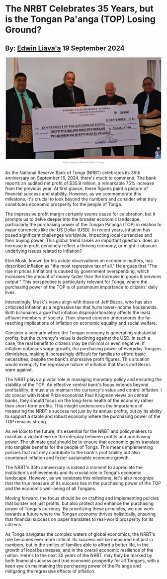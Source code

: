 #  The NRBT Celebrates 35 Years, but is the Tongan Pa'anga (TOP) Losing Ground?
## By: [Edwin Liava'a](https://github.com/EdwinLiavaa) 19 September 2024

<p align="center">
 <img width="500" src="https://github.com/EdwinLiavaa/liavaa.space/blob/main/blog/20240919/pic.png">
</p>

As the National Reserve Bank of Tonga (NRBT) celebrates its 35th anniversary on September 16, 2024, there's much to commend. The bank reports an audited net profit of $35.8 million, a remarkable 75% increase from the previous year. At first glance, these figures paint a picture of financial success and stability. However, as we commemorate this milestone, it's crucial to look beyond the numbers and consider what truly constitutes economic prosperity for the people of Tonga.

The impressive profit margin certainly seems cause for celebration, but it prompts us to delve deeper into the broader economic landscape, particularly the purchasing power of the Tongan Paʻanga (TOP) in relation to major currencies like the US Dollar (USD). In recent years, inflation has posed significant challenges worldwide, impacting local currencies and their buying power. This global trend raises an important question: does an increase in profit genuinely reflect a thriving economy, or might it obscure underlying issues related to inflation?

Elon Musk, known for his astute observations on economic matters, has described inflation as "the most regressive tax of all." He argues that "The rise in prices (inflation) is caused by government overspending, which increases the amount of money faster than the increase in goods & services output." This perspective is particularly relevant for Tonga, where the purchasing power of the TOP is of paramount importance to citizens' daily lives.

Interestingly, Musk's views align with those of Jeff Bezos, who has also criticized inflation as a regressive tax that hurts lower-income households. Both billionaires argue that inflation disproportionately affects the least affluent members of society. Their shared concern underscores the far-reaching implications of inflation on economic equality and social welfare.

Consider a scenario where the Tongan economy is generating substantial profits, but the currency's value is declining against the USD. In such a case, the real benefit to citizens may be minimal or even negative. If inflation outpaces wage growth, the purchasing power of everyday Tongans diminishes, making it increasingly difficult for families to afford basic necessities, despite the bank's impressive profit figures. This situation would exemplify the regressive nature of inflation that Musk and Bezos warn against.

The NRBT plays a pivotal role in managing monetary policy and ensuring the stability of the TOP. An effective central bank's focus extends beyond profitability; it must also maintain the currency's value and control inflation. I do concur with Nobel Prize economist Paul Krugman views on central banks, they should focus on the long-term health of the economy rather than short-term profits. This insight underscores the importance of measuring the NRBT's success not just by its annual profits, but by its ability to support a stable and robust economy where the purchasing power of the TOP remains strong.

As we look to the future, it's essential for the NRBT and policymakers to maintain a vigilant eye on the interplay between profits and purchasing power. The ultimate goal should be to ensure that economic gains translate into tangible benefits for the people of Tonga. This means implementing policies that not only contribute to the bank's profitability but also counteract inflation and foster sustainable economic growth.

The NRBT's 35th anniversary is indeed a moment to appreciate the institution's achievements and its crucial role in Tonga's economic landscape. However, as we celebrate this milestone, let's also recognize that the true measure of its success lies in the purchasing power of the TOP and the economic well-being of all Tongans.

Moving forward, the focus should be on crafting and implementing policies that bolster not just profits, but also protect and enhance the purchasing power of Tonga's currency. By prioritizing these principles, we can work towards a future where the Tongan economy thrives holistically, ensuring that financial success on paper translates to real-world prosperity for its citizens.

As Tonga navigates the complex waters of global economics, the NRBT's role becomes ever more critical. Its success will be measured not just in numbers, but in the smiles of families able to afford a better life, in the growth of local businesses, and in the overall economic resilience of the nation. Here's to the next 35 years of the NRBT, may they be marked by both financial success and true economic prosperity for all Tongans, with a keen eye on maintaining the purchasing power of the Paʻanga and mitigating the regressive effects of inflation.

